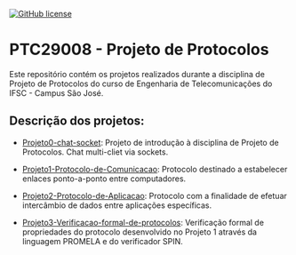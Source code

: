 [![GitHub license](https://img.shields.io/badge/license-MIT-blue.svg)](https://github.com/paulosell/PTC29008/blob/master/LICENSE)

# PTC29008 - Projeto de Protocolos

Este repositório contém os projetos realizados durante a disciplina de Projeto de Protocolos do curso de Engenharia de Telecomunicações do IFSC - Campus São José.

## Descrição dos projetos:

* [Projeto0-chat-socket](https://github.com/paulosell/PTC29008/tree/master/Projeto0-chat-socket): Projeto de introdução à disciplina de Projeto de Protocolos. Chat multi-cliet via sockets.

* [Projeto1-Protocolo-de-Comunicacao](https://github.com/paulosell/PTC29008/tree/master/Projeto1-Protocolo-de-Comunicacao): Protocolo destinado a estabelecer enlaces ponto-a-ponto entre computadores.

* [Projeto2-Protocolo-de-Aplicacao](https://github.com/paulosell/PTC29008/tree/master/Projeto2-Protocolo-de-Aplicacao): Protocolo com a finalidade de efetuar intercâmbio de dados entre aplicações específicas.

* [Projeto3-Verificacao-formal-de-protocolos](https://github.com/paulosell/PTC29008/tree/master/Projeto3-Verificacao-formal-de-protocolos): Verificação formal de propriedades do protocolo desenvolvido no Projeto 1 através da linguagem PROMELA e do verificador SPIN.
